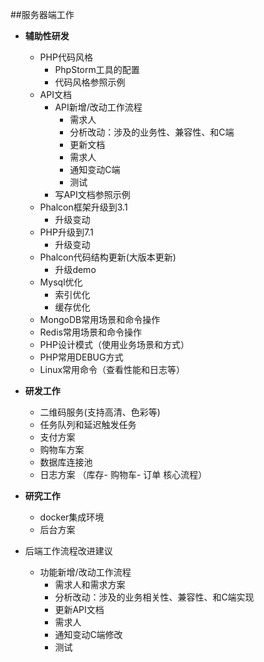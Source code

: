 ##服务器端工作
- **辅助性研发**
   - PHP代码风格
      - PhpStorm工具的配置
      - 代码风格参照示例
   - API文档
      - API新增/改动工作流程
         - 需求人
         - 分析改动：涉及的业务性、兼容性、和C端
         - 更新文档
         - 需求人
         - 通知变动C端
         - 测试
      - 写API文档参照示例       
   - Phalcon框架升级到3.1
      - 升级变动
   - PHP升级到7.1 
      - 升级变动
   - Phalcon代码结构更新(大版本更新)
     - 升级demo
   - Mysql优化
     - 索引优化
     - 缓存优化
   - MongoDB常用场景和命令操作
   - Redis常用场景和命令操作
   - PHP设计模式（使用业务场景和方式）
   - PHP常用DEBUG方式
   - Linux常用命令（查看性能和日志等）

- **研发工作**
   - 二维码服务(支持高清、色彩等) 
   - 任务队列和延迟触发任务
   - 支付方案 
   - 购物车方案
   - 数据库连接池
   - 日志方案 （库存- 购物车- 订单 核心流程）

- **研究工作**
  - docker集成环境
  - 后台方案

- 后端工作流程改进建议
  - 功能新增/改动工作流程
     - 需求人和需求方案 
     - 分析改动：涉及的业务相关性、兼容性、和C端实现 
     - 更新API文档 
     - 需求人 
     - 通知变动C端修改 
     - 测试